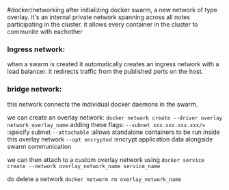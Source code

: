 #docker/networking 
after initializing docker swarm, a new network of type overlay.
it's an internal private network spanning across all notes participating in the cluster.
it allows every container in the cluster to communite with eachother

### Ingress network:
when a swarm is created it automatically creates an ingress network with a load balancer.
it redirects traffic from the published ports on the host.

### bridge network:
this network connects the individual docker daemons in the swarm.

we can create an overlay network:
`docker network create --driver overlay network_overlay_name`
adding these flags:
`--subnet xxx.xxx.xxx.xxx/x` :specify subnet
`--attachable` :allows standalone containers to be run inside this overlay network
`--opt encrypted` :encrypt application data alongside swarm communication

we can then attach to a custom overlay network using
`docker service create --network overlay_network_name service_name`

do delete a network
`docker networm rm overlay_network_name`